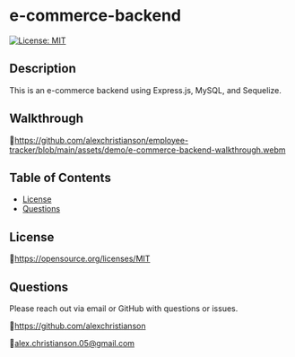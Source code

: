 # e-commerce-backend

[![License: MIT](https://img.shields.io/badge/License-MIT-yellow.svg)](https://opensource.org/licenses/MIT)

## Description 
This is an e-commerce backend using Express.js, MySQL, and Sequelize. 

## Walkthrough
:link:https://github.com/alexchristianson/employee-tracker/blob/main/assets/demo/e-commerce-backend-walkthrough.webm

## Table of Contents
* [License](#license)
* [Questions](#questions)

## License
🔗https://opensource.org/licenses/MIT

## Questions
Please reach out via email or GitHub with questions or issues.

🔗https://github.com/alexchristianson

📧alex.christianson.05@gmail.com

